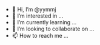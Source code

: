 - 👋 Hi, I’m @yymmj
- 👀 I’m interested in ...
- 🌱 I’m currently learning ...
- 💞️ I’m looking to collaborate on ...
- 📫 How to reach me ...

<!---
yymmj/yymmj is a ✨ special ✨ repository because its `README.md` (this file) appears on your GitHub profile.
You can click the Preview link to take a look at your changes.
--->

